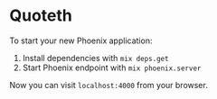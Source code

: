 # Quoteth

To start your new Phoenix application:

1. Install dependencies with `mix deps.get`
2. Start Phoenix endpoint with `mix phoenix.server`

Now you can visit `localhost:4000` from your browser.
